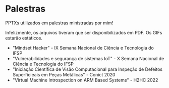 # Palestras
PPTXs utilizados em palestras ministradas por mim!

Infelizmente, os arquivos tiveram que ser disponibilizados em PDF. Os GIFs estarão estáticos.

- "Mindset Hacker" - IX Semana Nacional de Ciência e Tecnologia do IFSP
- "Vulnerabilidades e segurança de sistemas IoT" - X Semana Nacional de Ciência e Tecnologia do IFSP
- "Iniciação Cientifica de Visão Computacional para Inspeção de Defeitos Superficieais em Peças Metálicas" - Conict 2020
- "Virtual Machine Introspection on ARM Based Systems" - H2HC 2022

